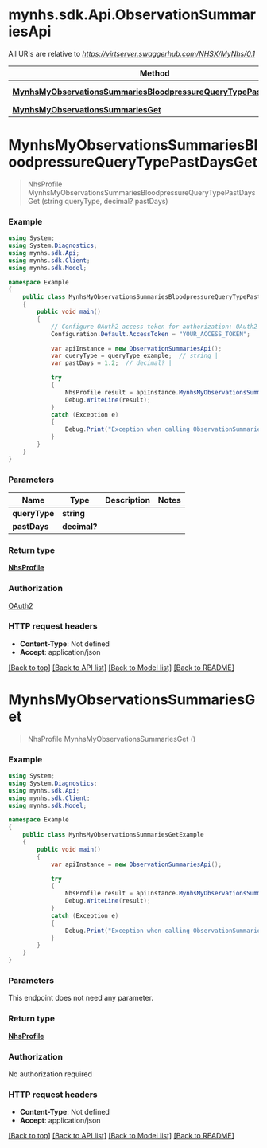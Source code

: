 # mynhs.sdk.Api.ObservationSummariesApi

All URIs are relative to *https://virtserver.swaggerhub.com/NHSX/MyNhs/0.1*

Method | HTTP request | Description
------------- | ------------- | -------------
[**MynhsMyObservationsSummariesBloodpressureQueryTypePastDaysGet**](ObservationSummariesApi.md#mynhsmyobservationssummariesbloodpressurequerytypepastdaysget) | **GET** /mynhs/my/observations/summaries/bloodpressure/{queryType}/{pastDays} | 
[**MynhsMyObservationsSummariesGet**](ObservationSummariesApi.md#mynhsmyobservationssummariesget) | **GET** /mynhs/my/observations/summaries | 

<a name="mynhsmyobservationssummariesbloodpressurequerytypepastdaysget"></a>
# **MynhsMyObservationsSummariesBloodpressureQueryTypePastDaysGet**
> NhsProfile MynhsMyObservationsSummariesBloodpressureQueryTypePastDaysGet (string queryType, decimal? pastDays)



### Example
```csharp
using System;
using System.Diagnostics;
using mynhs.sdk.Api;
using mynhs.sdk.Client;
using mynhs.sdk.Model;

namespace Example
{
    public class MynhsMyObservationsSummariesBloodpressureQueryTypePastDaysGetExample
    {
        public void main()
        {
            // Configure OAuth2 access token for authorization: OAuth2
            Configuration.Default.AccessToken = "YOUR_ACCESS_TOKEN";

            var apiInstance = new ObservationSummariesApi();
            var queryType = queryType_example;  // string | 
            var pastDays = 1.2;  // decimal? | 

            try
            {
                NhsProfile result = apiInstance.MynhsMyObservationsSummariesBloodpressureQueryTypePastDaysGet(queryType, pastDays);
                Debug.WriteLine(result);
            }
            catch (Exception e)
            {
                Debug.Print("Exception when calling ObservationSummariesApi.MynhsMyObservationsSummariesBloodpressureQueryTypePastDaysGet: " + e.Message );
            }
        }
    }
}
```

### Parameters

Name | Type | Description  | Notes
------------- | ------------- | ------------- | -------------
 **queryType** | **string**|  | 
 **pastDays** | **decimal?**|  | 

### Return type

[**NhsProfile**](NhsProfile.md)

### Authorization

[OAuth2](../README.md#OAuth2)

### HTTP request headers

 - **Content-Type**: Not defined
 - **Accept**: application/json

[[Back to top]](#) [[Back to API list]](../README.md#documentation-for-api-endpoints) [[Back to Model list]](../README.md#documentation-for-models) [[Back to README]](../README.md)
<a name="mynhsmyobservationssummariesget"></a>
# **MynhsMyObservationsSummariesGet**
> NhsProfile MynhsMyObservationsSummariesGet ()



### Example
```csharp
using System;
using System.Diagnostics;
using mynhs.sdk.Api;
using mynhs.sdk.Client;
using mynhs.sdk.Model;

namespace Example
{
    public class MynhsMyObservationsSummariesGetExample
    {
        public void main()
        {
            var apiInstance = new ObservationSummariesApi();

            try
            {
                NhsProfile result = apiInstance.MynhsMyObservationsSummariesGet();
                Debug.WriteLine(result);
            }
            catch (Exception e)
            {
                Debug.Print("Exception when calling ObservationSummariesApi.MynhsMyObservationsSummariesGet: " + e.Message );
            }
        }
    }
}
```

### Parameters
This endpoint does not need any parameter.

### Return type

[**NhsProfile**](NhsProfile.md)

### Authorization

No authorization required

### HTTP request headers

 - **Content-Type**: Not defined
 - **Accept**: application/json

[[Back to top]](#) [[Back to API list]](../README.md#documentation-for-api-endpoints) [[Back to Model list]](../README.md#documentation-for-models) [[Back to README]](../README.md)
